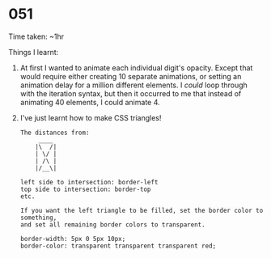 # 051

Time taken: ~1hr

Things I learnt:

1. At first I wanted to animate each individual digit's opacity. Except that would require either creating 10 
separate animations, or setting an animation delay for a million different elements. I *could* loop through with the
iteration syntax, but then it occurred to me that instead of animating 40 elements, I could animate 4. 

2. I've just learnt how to make CSS triangles!
    
    ```
    The distances from:
         ____
        |\  /|
        | \/ |
        | /\ |
        |/__\|
     
    left side to intersection: border-left
    top side to intersection: border-top
    etc.
    
    If you want the left triangle to be filled, set the border color to something,
    and set all remaining border colors to transparent.
    
    border-width: 5px 0 5px 10px;
    border-color: transparent transparent transparent red;
    ```
